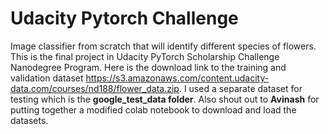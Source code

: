 # Udacity Pytorch Challenge
Image classifier from scratch that will identify different species of flowers. This is the final project in Udacity PyTorch Scholarship Challenge Nanodegree Program.
Here is the download link to the training and validation dataset https://s3.amazonaws.com/content.udacity-data.com/courses/nd188/flower_data.zip.
I used a separate dataset for testing which is the **google_test_data folder**.
Also shout out to **Avinash** for putting together a modified colab notebook to download and load the datasets.
